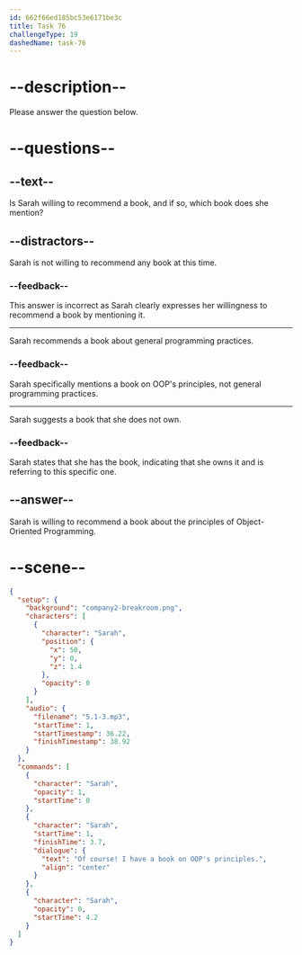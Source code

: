 ```yaml
---
id: 662f66ed185bc53e6171be3c
title: Task 76
challengeType: 19
dashedName: task-76
---
```


<!-- (Audio) Sarah: Of course! I have a book on OOP's principles. -->

# --description--

Please answer the question below.

# --questions--

## --text--

Is Sarah willing to recommend a book, and if so, which book does she mention?

## --distractors--

Sarah is not willing to recommend any book at this time.

### --feedback--

This answer is incorrect as Sarah clearly expresses her willingness to recommend a book by mentioning it.

---

Sarah recommends a book about general programming practices.

### --feedback--

Sarah specifically mentions a book on OOP's principles, not general programming practices.

---

Sarah suggests a book that she does not own.

### --feedback--

Sarah states that she has the book, indicating that she owns it and is referring to this specific one.

## --answer--

Sarah is willing to recommend a book about the principles of Object-Oriented Programming.

# --scene--

```json
{
  "setup": {
    "background": "company2-breakroom.png",
    "characters": [
      {
        "character": "Sarah",
        "position": {
          "x": 50,
          "y": 0,
          "z": 1.4
        },
        "opacity": 0
      }
    ],
    "audio": {
      "filename": "5.1-3.mp3",
      "startTime": 1,
      "startTimestamp": 36.22,
      "finishTimestamp": 38.92
    }
  },
  "commands": [
    {
      "character": "Sarah",
      "opacity": 1,
      "startTime": 0
    },
    {
      "character": "Sarah",
      "startTime": 1,
      "finishTime": 3.7,
      "dialogue": {
        "text": "Of course! I have a book on OOP's principles.",
        "align": "center"
      }
    },
    {
      "character": "Sarah",
      "opacity": 0,
      "startTime": 4.2
    }
  ]
}
```

